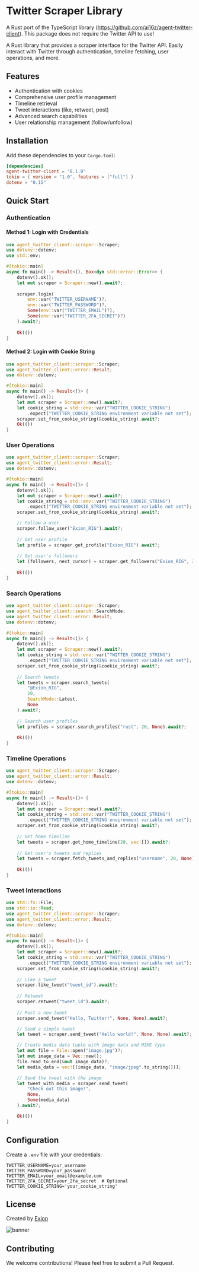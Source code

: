 # Twitter Scraper Library

A Rust port of the TypeScript library (https://github.com/ai16z/agent-twitter-client). This package does not require the Twitter API to use!

A Rust library that provides a scraper interface for the Twitter API. Easily interact with Twitter through authentication, timeline fetching, user operations, and more.

## Features

- Authentication with cookies
- Comprehensive user profile management
- Timeline retrieval
- Tweet interactions (like, retweet, post)
- Advanced search capabilities
- User relationship management (follow/unfollow)

## Installation

Add these dependencies to your `Cargo.toml`:

```toml
[dependencies]
agent-twitter-client = "0.1.0"
tokio = { version = "1.0", features = ["full"] }
dotenv = "0.15"
```

## Quick Start

### Authentication

#### Method 1: Login with Credentials

```rust
use agent_twitter_client::scraper::Scraper;
use dotenv::dotenv;
use std::env;

#[tokio::main]
async fn main() -> Result<(), Box<dyn std::error::Error>> {
    dotenv().ok();
    let mut scraper = Scraper::new().await?;
    
    scraper.login(
        env::var("TWITTER_USERNAME")?,
        env::var("TWITTER_PASSWORD")?,
        Some(env::var("TWITTER_EMAIL")?),
        Some(env::var("TWITTER_2FA_SECRET")?)
    ).await?;
    
    Ok(())
}
```

#### Method 2: Login with Cookie String

```rust
use agent_twitter_client::scraper::Scraper;
use agent_twitter_client::error::Result;
use dotenv::dotenv;

#[tokio::main]
async fn main() -> Result<()> {
    dotenv().ok();
    let mut scraper = Scraper::new().await?;
    let cookie_string = std::env::var("TWITTER_COOKIE_STRING")
        .expect("TWITTER_COOKIE_STRING environment variable not set");
    scraper.set_from_cookie_string(&cookie_string).await?;
    Ok(())
}
```

### User Operations

```rust
use agent_twitter_client::scraper::Scraper;
use agent_twitter_client::error::Result;
use dotenv::dotenv;

#[tokio::main]
async fn main() -> Result<()> {
    dotenv().ok();
    let mut scraper = Scraper::new().await?;
    let cookie_string = std::env::var("TWITTER_COOKIE_STRING")
        .expect("TWITTER_COOKIE_STRING environment variable not set");
    scraper.set_from_cookie_string(&cookie_string).await?;

    // Follow a user
    scraper.follow_user("Exion_RIG").await?;
    
    // Get user profile
    let profile = scraper.get_profile("Exion_RIG").await?;
    
    // Get user's followers
    let (followers, next_cursor) = scraper.get_followers("Exion_RIG", 20, None).await?;
    
    Ok(())
}
```

### Search Operations

```rust
use agent_twitter_client::scraper::Scraper;
use agent_twitter_client::search::SearchMode;
use agent_twitter_client::error::Result;
use dotenv::dotenv;

#[tokio::main]
async fn main() -> Result<()> {
    dotenv().ok();
    let mut scraper = Scraper::new().await?;
    let cookie_string = std::env::var("TWITTER_COOKIE_STRING")
        .expect("TWITTER_COOKIE_STRING environment variable not set");
    scraper.set_from_cookie_string(&cookie_string).await?;
    
    // Search tweets
    let tweets = scraper.search_tweets(
        "@Exion_RIG",
        20,
        SearchMode::Latest,
        None
    ).await?;
    
    // Search user profiles
    let profiles = scraper.search_profiles("rust", 20, None).await?;
    
    Ok(())
}
```

### Timeline Operations

```rust
use agent_twitter_client::scraper::Scraper;
use agent_twitter_client::error::Result;
use dotenv::dotenv;

#[tokio::main]
async fn main() -> Result<()> {
    dotenv().ok();
    let mut scraper = Scraper::new().await?;
    let cookie_string = std::env::var("TWITTER_COOKIE_STRING")
        .expect("TWITTER_COOKIE_STRING environment variable not set");
    scraper.set_from_cookie_string(&cookie_string).await?;
    
    // Get home timeline
    let tweets = scraper.get_home_timeline(20, vec![]).await?;
    
    // Get user's tweets and replies
    let tweets = scraper.fetch_tweets_and_replies("username", 20, None).await?;
    
    Ok(())
}
```

### Tweet Interactions

```rust
use std::fs::File;
use std::io::Read;
use agent_twitter_client::scraper::Scraper;
use agent_twitter_client::error::Result;
use dotenv::dotenv;

#[tokio::main]
async fn main() -> Result<()> {
    dotenv().ok();
    let mut scraper = Scraper::new().await?;
    let cookie_string = std::env::var("TWITTER_COOKIE_STRING")
        .expect("TWITTER_COOKIE_STRING environment variable not set");
    scraper.set_from_cookie_string(&cookie_string).await?;
    
    // Like a tweet
    scraper.like_tweet("tweet_id").await?;
    
    // Retweet
    scraper.retweet("tweet_id").await?;
    
    // Post a new tweet
    scraper.send_tweet("Hello, Twitter!", None, None).await?;

    // Send a simple tweet
    let tweet = scraper.send_tweet("Hello world!", None, None).await?;

    // Create media data tuple with image data and MIME type
    let mut file = File::open("image.jpg")?;
    let mut image_data = Vec::new();
    file.read_to_end(&mut image_data)?;
    let media_data = vec![(image_data, "image/jpeg".to_string())];

    // Send the tweet with the image
    let tweet_with_media = scraper.send_tweet(
        "Check out this image!",
        None,
        Some(media_data)
    ).await?;

    Ok(())
}
```

## Configuration

Create a `.env` file with your credentials:

```env
TWITTER_USERNAME=your_username
TWITTER_PASSWORD=your_password
TWITTER_EMAIL=your_email@example.com
TWITTER_2FA_SECRET=your_2fa_secret  # Optional
TWITTER_COOKIE_STRING='your_cookie_string'
```

## License

Created by [Exion](https://x.com/Exion_RIG)

![banner](https://github.com/user-attachments/assets/b2e37bc8-7fe9-4285-a85b-c41dae9d288b)

## Contributing

We welcome contributions! Please feel free to submit a Pull Request.
